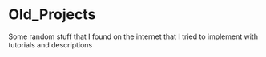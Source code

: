 # Old_Projects
 Some random stuff that I found on the internet that I tried to implement with tutorials and descriptions
